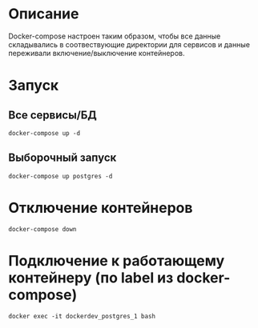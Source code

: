 # Описание

Docker-compose настроен таким образом, чтобы все данные складывались в соотвествующие директории для сервисов и данные переживали включение/выключение контейнеров.

# Запуск

## Все сервисы/БД

```
docker-compose up -d
```

## Выборочный запуск

```
docker-compose up postgres -d 
```

# Отключение контейнеров

```
docker-compose down
```

# Подключение к работающему контейнеру (по label из docker-compose)

```
docker exec -it dockerdev_postgres_1 bash
```
